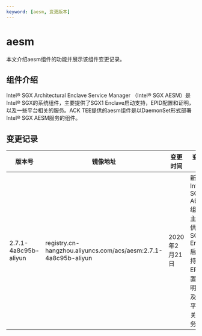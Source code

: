 ```yaml
---
keyword: [aesm, 变更版本]
---
```


# aesm

本文介绍aesm组件的功能并展示该组件变更记录。

## 组件介绍

Intel® SGX Architectural Enclave Service Manager （Intel® SGX AESM）是Intel® SGX的系统组件，主要提供了SGX1 Enclave启动支持，EPID配置和证明，以及一些平台相关的服务。ACK TEE提供的aesm组件是以DaemonSet形式部署Intel® SGX AESM服务的组件。

## 变更记录

|版本号|镜像地址|变更时间|变更内容|变更影响|
|---|----|----|----|----|
|2.7.1-4a8c95b-aliyun|registry.cn-hangzhou.aliyuncs.com/acs/aesm:2.7.1-4a8c95b-aliyun|2020年2月21日|新增Intel® SGX AESM组件，主要提供SGX1 Enclave启动支持，EPID配置和证明，以及一些平台相关的服务。|此次升级不会对业务造成影响。|

